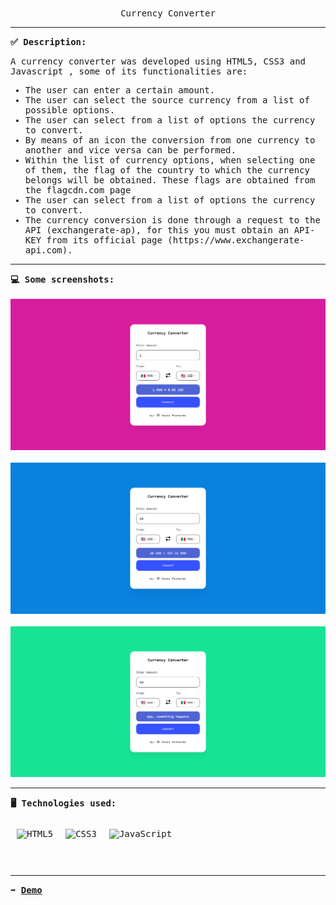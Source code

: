 <p align="center">
<br>
<samp>
    Currency Converter
</samp>
</p>
<hr/>
<samp>
    <strong>✅ Description: </strong>
    <p>A currency converter  was developed using HTML5, CSS3 and Javascript , some of its functionalities are: </p>
	<ul>
      <li>The user can enter a certain amount.</li>
      <li>The user can select the source currency from a list of possible options.</li>
      <li>The user can select from a list of options the currency to convert.</li>
      <li>By means of an icon the conversion from one currency to another and vice versa can be performed.</li>
      <li>Within the list of currency options, when selecting one of them, the flag of the country to which the currency belongs will be obtained. These flags are obtained from the flagcdn.com page</li>
      <li>The user can select from a list of options the currency to convert.</li>
      <li>The currency conversion is done through a request to the API (exchangerate-ap), for this you must obtain an API-KEY from its official page (https://www.exchangerate-api.com).</li>
    </ul>
    <hr/>
<strong>💻 Some screenshots: </strong>
<br />
<br />
<img  src="https://github.com/JPichardo99/Currency-Converter-Javascript/blob/master/images/img%201.png" alt="IMG 1"/> 
<br />
<br />
<img  src="https://github.com/JPichardo99/Currency-Converter-Javascript/blob/master/images/img%202.png" alt="IMG 2"/> 
<br />
<br />
<img  src="https://github.com/JPichardo99/Currency-Converter-Javascript/blob/master/images/img%203.png" alt="IMG 3"/> 
<hr/>
<strong>🖥️ Technologies used: </strong>
<br/>
<br/>
<div style="display: flex; img:first-child{margin-right: 10px;}"> 
	<img style="margin: 10px" src="https://profilinator.rishav.dev/skills-assets/html5-original-wordmark.svg" alt="HTML5" height="50" />  
	<img style="margin: 10px" src="https://profilinator.rishav.dev/skills-assets/css3-original-wordmark.svg" alt="CSS3" height="50" />  
	<img style="margin: 10px" src="https://profilinator.rishav.dev/skills-assets/javascript-original.svg" alt="JavaScript" height="50" />
</div>
<hr/>
<strong>➡️ <a href = "https://jpichardo99.github.io/Currency-Converter-Javascript/">Demo</a></strong>
</samp>
